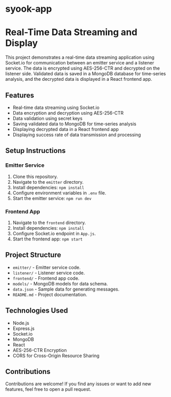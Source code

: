 # syook-app
# Real-Time Data Streaming and Display

This project demonstrates a real-time data streaming application using Socket.io for communication between an emitter service and a listener service. The data is encrypted using AES-256-CTR and decrypted on the listener side. Validated data is saved in a MongoDB database for time-series analysis, and the decrypted data is displayed in a React frontend app.

## Features

- Real-time data streaming using Socket.io
- Data encryption and decryption using AES-256-CTR
- Data validation using secret keys
- Saving validated data to MongoDB for time-series analysis
- Displaying decrypted data in a React frontend app
- Displaying success rate of data transmission and processing

## Setup Instructions

### Emitter Service

1. Clone this repository.
2. Navigate to the `emitter` directory.
3. Install dependencies: `npm install`
4. Configure environment variables in `.env` file.
5. Start the emitter service: `npm run dev`



### Frontend App

1. Navigate to the `frontend` directory.
2. Install dependencies: `npm install`
3. Configure Socket.io endpoint in `App.js`.
4. Start the frontend app: `npm start`

## Project Structure

- `emitter/` - Emitter service code.
- `listener/` - Listener service code.
- `frontend/` - Frontend app code.
- `models/` - MongoDB models for data schema.
- `data.json` - Sample data for generating messages.
- `README.md` - Project documentation.

## Technologies Used

- Node.js
- Express.js
- Socket.io
- MongoDB
- React
- AES-256-CTR Encryption
- CORS for Cross-Origin Resource Sharing

## Contributions

Contributions are welcome! If you find any issues or want to add new features, feel free to open a pull request.


